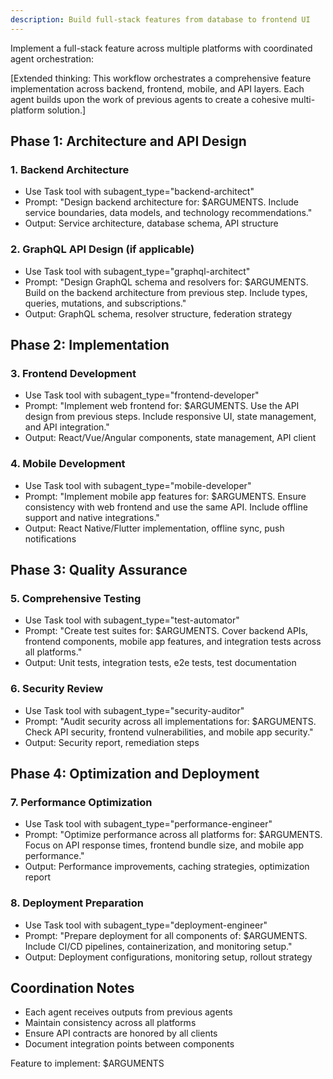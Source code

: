 ```yaml
---
description: Build full-stack features from database to frontend UI
---
```


Implement a full-stack feature across multiple platforms with coordinated agent orchestration:

[Extended thinking: This workflow orchestrates a comprehensive feature implementation across backend, frontend, mobile, and API layers. Each agent builds upon the work of previous agents to create a cohesive multi-platform solution.]

## Phase 1: Architecture and API Design

### 1. Backend Architecture
- Use Task tool with subagent_type="backend-architect"
- Prompt: "Design backend architecture for: $ARGUMENTS. Include service boundaries, data models, and technology recommendations."
- Output: Service architecture, database schema, API structure

### 2. GraphQL API Design (if applicable)
- Use Task tool with subagent_type="graphql-architect"
- Prompt: "Design GraphQL schema and resolvers for: $ARGUMENTS. Build on the backend architecture from previous step. Include types, queries, mutations, and subscriptions."
- Output: GraphQL schema, resolver structure, federation strategy

## Phase 2: Implementation

### 3. Frontend Development
- Use Task tool with subagent_type="frontend-developer"
- Prompt: "Implement web frontend for: $ARGUMENTS. Use the API design from previous steps. Include responsive UI, state management, and API integration."
- Output: React/Vue/Angular components, state management, API client

### 4. Mobile Development
- Use Task tool with subagent_type="mobile-developer"
- Prompt: "Implement mobile app features for: $ARGUMENTS. Ensure consistency with web frontend and use the same API. Include offline support and native integrations."
- Output: React Native/Flutter implementation, offline sync, push notifications

## Phase 3: Quality Assurance

### 5. Comprehensive Testing
- Use Task tool with subagent_type="test-automator"
- Prompt: "Create test suites for: $ARGUMENTS. Cover backend APIs, frontend components, mobile app features, and integration tests across all platforms."
- Output: Unit tests, integration tests, e2e tests, test documentation

### 6. Security Review
- Use Task tool with subagent_type="security-auditor"
- Prompt: "Audit security across all implementations for: $ARGUMENTS. Check API security, frontend vulnerabilities, and mobile app security."
- Output: Security report, remediation steps

## Phase 4: Optimization and Deployment

### 7. Performance Optimization
- Use Task tool with subagent_type="performance-engineer"
- Prompt: "Optimize performance across all platforms for: $ARGUMENTS. Focus on API response times, frontend bundle size, and mobile app performance."
- Output: Performance improvements, caching strategies, optimization report

### 8. Deployment Preparation
- Use Task tool with subagent_type="deployment-engineer"
- Prompt: "Prepare deployment for all components of: $ARGUMENTS. Include CI/CD pipelines, containerization, and monitoring setup."
- Output: Deployment configurations, monitoring setup, rollout strategy

## Coordination Notes
- Each agent receives outputs from previous agents
- Maintain consistency across all platforms
- Ensure API contracts are honored by all clients
- Document integration points between components

Feature to implement: $ARGUMENTS
